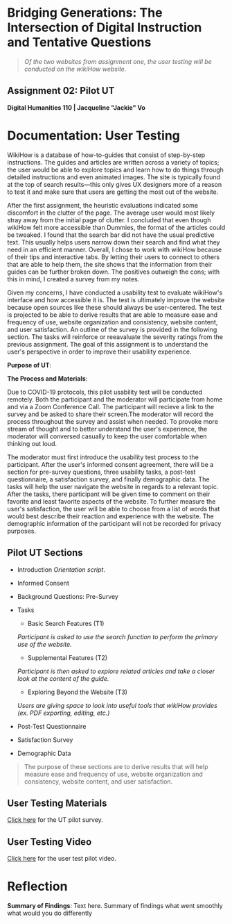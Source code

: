 # Bridging Generations: The Intersection of Digital Instruction and Tentative Questions

> *Of the two websites from assignment one, the user testing will be conducted on the wikiHow website.*
 
## Assignment 02: Pilot UT ##
__Digital Humanities 110 | Jacqueline "Jackie" Vo__

# Documentation: User Testing #

WikiHow is a database of how-to-guides that consist of step-by-step instructions. The guides and articles are written across a variety of topics; the user would be able to explore topics and learn how to do things through detailed instructions and even animated images. The site is typically found at the top of search results—this only gives UX designers more of a reason to test it and make sure that users are getting the most out of the website. 

After the first assignment, the heuristic evaluations indicated some discomfort in the clutter of the page. The average user would most likely stray away from the initial page of clutter. I concluded that even though wikiHow felt more accessible than Dummies, the format of the articles could be tweaked. I found that the search bar did not have the usual predictive text. This usually helps users narrow down their search and find what they need in an efficient manner. Overall, I chose to work with wikiHow because of their tips and interactive tabs. By letting their users to connect to others that are able to help them, the site shows that the information from their guides can be further broken down. The positives outweigh the cons; with this in mind, I created a survey from my notes.

Given my concerns, I have conducted a usability test to evaluate wikiHow's interface and how accessible it is. The test is ultimately improve the website because open sources like these should always be user-centered. The test is projected to be able to derive results that are able to measure ease and frequency of use, website organization and consistency, website content, and user satisfaction. An outline of the survey is provided in the following section. The tasks will reinforce or reeavaluate the severity ratings from the previous assignment. The goal of this assignment is to understand the user's perspective in order to improve their usability experience. 

**Purpose of UT**: 


**The Process and Materials**:

Due to COVID-19 protocols, this pilot usability test will be conducted remotely. Both the participant and the moderator will participate from home and via a Zoom Conference Call. The participant will recieve a link to the survey and be asked to share their screen.The moderator will record the process throughout the survey and assist when needed. To provoke more stream of thought and to better understand the user's experience, the moderator will conversed casually to keep the user comfortable when thinking out loud.

The moderator must first introduce the usability test process to the participant. After the user's informed consent agreement, there will be a section for pre-survey questions, three usability tasks, a post-test questionnaire, a satisfaction survey, and finally demographic data. The tasks will help the user navigate the website in regards to a relevant topic. After the tasks, there participant will be given time to comment on their favorite and least favorite aspects of the website. To further measure the user's satisfaction, the user will be able to choose from a list of words that would best describe their reaction and experience with the website. The demographic information of the participant will not be recorded for privacy purposes.

## Pilot UT Sections ##

* Introduction *Orientation script*.
* Informed Consent
* Background Questions: Pre-Survey
* Tasks
  * Basic Search Features (T1)

  *Participant is asked to use the search function to perform the primary use of the website.*
  
  * Supplemental Features (T2)

  *Participant is then asked to explore related articles and take a closer look at the content of the guide.*
  
  * Exploring Beyond the Website (T3)

  *Users are giving space to look into useful tools that wikiHow provides (ex. PDF exporting, editing, etc.)*
  
* Post-Test Questionnaire 
* Satisfaction Survey
* Demographic Data

> The purpose of these sections are to derive results that will help measure ease and frequency of use, website organization and consistency, website content, and user satisfaction.

## User Testing Materials ##

[Click here](https://forms.gle/EURnt27q63tjCQHZA) for the UT pilot survey.

## User Testing Video ##

[Click here](https://drive.google.com/file/d/1s5oI9HVBhYadpvylVcX8GzZwMlaPg1me/view?usp=sharing) for the user test pilot video.

# Reflection #
**Summary of Findings**:
Text here.
Summary of findings what went smoothly 
what would you do differently
